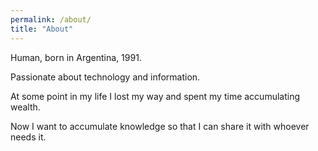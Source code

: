 ```yaml
---
permalink: /about/
title: "About"
---
```


Human, born in Argentina, 1991.

Passionate about technology and information.

At some point in my life I lost my way and spent my time accumulating wealth.

Now I want to accumulate knowledge so that I can share it with whoever needs it.